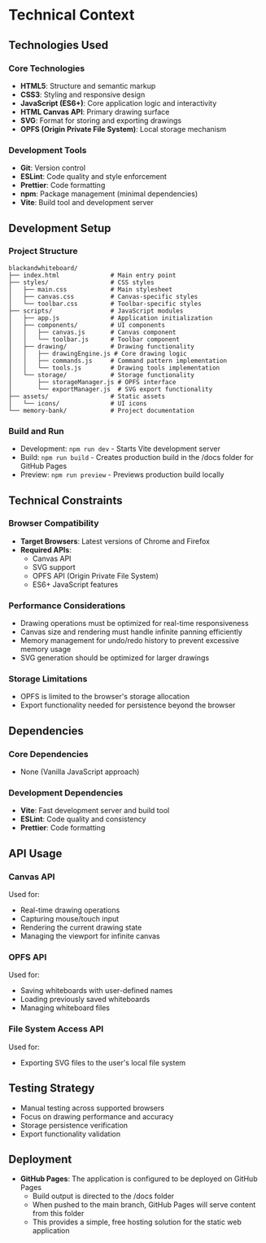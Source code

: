 # Technical Context

## Technologies Used

### Core Technologies
- **HTML5**: Structure and semantic markup
- **CSS3**: Styling and responsive design
- **JavaScript (ES6+)**: Core application logic and interactivity
- **HTML Canvas API**: Primary drawing surface
- **SVG**: Format for storing and exporting drawings
- **OPFS (Origin Private File System)**: Local storage mechanism

### Development Tools
- **Git**: Version control
- **ESLint**: Code quality and style enforcement
- **Prettier**: Code formatting
- **npm**: Package management (minimal dependencies)
- **Vite**: Build tool and development server

## Development Setup

### Project Structure
```
blackandwhiteboard/
├── index.html              # Main entry point
├── styles/                 # CSS styles
│   ├── main.css            # Main stylesheet
│   ├── canvas.css          # Canvas-specific styles
│   └── toolbar.css         # Toolbar-specific styles
├── scripts/                # JavaScript modules
│   ├── app.js              # Application initialization
│   ├── components/         # UI components
│   │   ├── canvas.js       # Canvas component
│   │   └── toolbar.js      # Toolbar component
│   ├── drawing/            # Drawing functionality
│   │   ├── drawingEngine.js # Core drawing logic
│   │   ├── commands.js     # Command pattern implementation
│   │   └── tools.js        # Drawing tools implementation
│   └── storage/            # Storage functionality
│       ├── storageManager.js # OPFS interface
│       └── exportManager.js  # SVG export functionality
├── assets/                 # Static assets
│   └── icons/              # UI icons
└── memory-bank/            # Project documentation
```

### Build and Run
- Development: `npm run dev` - Starts Vite development server
- Build: `npm run build` - Creates production build in the /docs folder for GitHub Pages
- Preview: `npm run preview` - Previews production build locally

## Technical Constraints

### Browser Compatibility
- **Target Browsers**: Latest versions of Chrome and Firefox
- **Required APIs**:
  - Canvas API
  - SVG support
  - OPFS API (Origin Private File System)
  - ES6+ JavaScript features

### Performance Considerations
- Drawing operations must be optimized for real-time responsiveness
- Canvas size and rendering must handle infinite panning efficiently
- Memory management for undo/redo history to prevent excessive memory usage
- SVG generation should be optimized for larger drawings

### Storage Limitations
- OPFS is limited to the browser's storage allocation
- Export functionality needed for persistence beyond the browser

## Dependencies

### Core Dependencies
- None (Vanilla JavaScript approach)

### Development Dependencies
- **Vite**: Fast development server and build tool
- **ESLint**: Code quality and consistency
- **Prettier**: Code formatting

## API Usage

### Canvas API
Used for:
- Real-time drawing operations
- Capturing mouse/touch input
- Rendering the current drawing state
- Managing the viewport for infinite canvas

### OPFS API
Used for:
- Saving whiteboards with user-defined names
- Loading previously saved whiteboards
- Managing whiteboard files

### File System Access API
Used for:
- Exporting SVG files to the user's local file system

## Testing Strategy
- Manual testing across supported browsers
- Focus on drawing performance and accuracy
- Storage persistence verification
- Export functionality validation

## Deployment
- **GitHub Pages**: The application is configured to be deployed on GitHub Pages
  - Build output is directed to the /docs folder
  - When pushed to the main branch, GitHub Pages will serve content from this folder
  - This provides a simple, free hosting solution for the static web application
